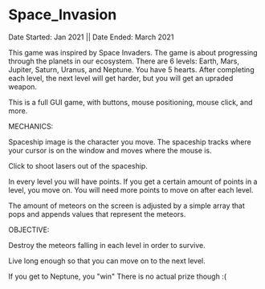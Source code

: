 # Space_Invasion
Date Started: Jan 2021 || Date Ended: March 2021

This game was inspired  by Space Invaders.
The game is about progressing through the planets in our ecosystem.
There are 6 levels: Earth, Mars, Jupiter, Saturn, Uranus, and Neptune.
You have 5 hearts.
After completing each level, the next level will get harder, but you will get an upraded weapon.

This is a full GUI game, with buttons, mouse positioning, mouse click, and more.



MECHANICS:  

  Spaceship image is the character you move.
  The spaceship tracks where your cursor is on the window and moves where the mouse is.
  
  Click to shoot lasers out of the spaceship.
  
  In every level you will have points. If you get a certain amount of points in a level, you move on.
  You will need more points to move on after each level.
  
  The amount of meteors on the screen is adjusted by a simple array that pops and appends values that represent the meteors.
  
  
  
OBJECTIVE:

  Destroy the meteors falling in each level in order to survive.
  
  Live long enough so that you can move on to the next level.
  
  If you get to Neptune, you "win"
  There is no actual prize though :(
